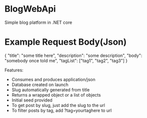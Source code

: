 # BlogWebApi
Simple blog platform in .NET core
# Example Request Body(Json)
{
    "title": "some title here",
    "description": "some description",
    "body": "somebody once told me",
    "tagList": ["tag1", "tag2", "tag3"]
}

Features:
 - Consumes and produces application/json
  - Database created on launch
  - Slug automatically generated from title
  - Returns a wrapped object or a list of objects
  - Initial seed provided
  - To get post by slug, just add the slug to the url
  - To filter posts by tag, add ?tag=yourtaghere to url



